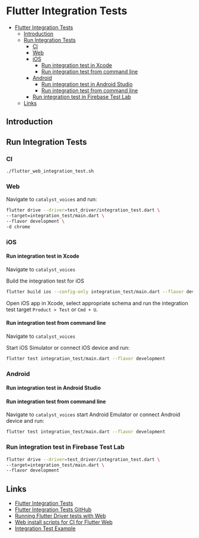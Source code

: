 # Flutter Integration Tests

* [Flutter Integration Tests](#flutter-integration-tests)
  * [Introduction](#introduction)
  * [Run Integration Tests](#run-integration-tests)
    * [CI](#ci)
    * [Web](#web)
    * [iOS](#ios)
      * [Run integration test in Xcode](#run-integration-test-in-xcode)
      * [Run integration test from command line](#run-integration-test-from-command-line)
    * [Android](#android)
      * [Run integration test in Android Studio](#run-integration-test-in-android-studio)
      * [Run integration test from command line](#run-integration-test-from-command-line-1)
    * [Run integration test in Firebase Test Lab](#run-integration-test-in-firebase-test-lab)
  * [Links](#links)

## Introduction

## Run Integration Tests

### CI

```sh
./flutter_web_integration_test.sh
```

### Web

Navigate to `catalyst_voices` and run:

```sh
flutter drive --driver=test_driver/integration_test.dart \
--target=integration_test/main.dart \
--flavor development \
-d chrome
```

### iOS

#### Run integration test in Xcode

Navigate to `catalyst_voices`

Build the integration test for iOS

```sh
flutter build ios --config-only integration_test/main.dart --flavor development
```

Open iOS app in Xcode, select appropriate schema and run the integration test target `Product > Test` or `Cmd + U`.


#### Run integration test from command line

Navigate to `catalyst_voices`

Start iOS Simulator or connect iOS device and run:

```sh
flutter test integration_test/main.dart --flavor development
```

### Android

#### Run integration test in Android Studio

#### Run integration test from command line

Navigate to `catalyst_voices` start Android Emulator or connect Android device and run:

```sh
flutter test integration_test/main.dart --flavor development
```

### Run integration test in Firebase Test Lab

```sh
flutter drive --driver=test_driver/integration_test.dart \
--target=integration_test/main.dart \
--flavor development
```

## Links

* [Flutter Integration Tests](https://flutter.dev/docs/testing/integration-tests)
* [Flutter Integration Tests GitHub](https://github.com/flutter/flutter/tree/main/packages/integration_test)
* [Running Flutter Driver tests with Web](https://github.com/flutter/flutter/wiki/Running-Flutter-Driver-tests-with-Web)
* [Web install scripts for CI for Flutter Web](https://github.com/flutter/web_installers/tree/master)
* [Integration Test Example](https://github.com/flutter/flutter/tree/main/packages/integration_test/example)
